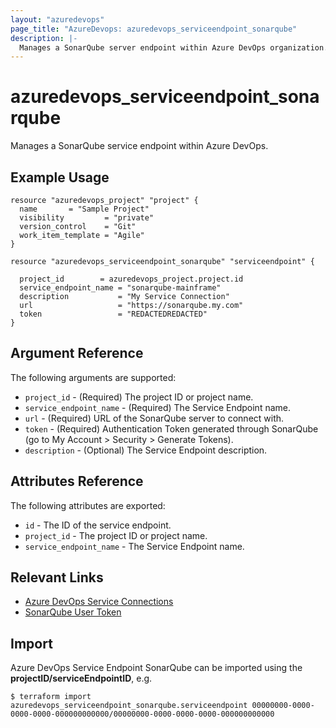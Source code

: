 ```yaml
---
layout: "azuredevops"
page_title: "AzureDevops: azuredevops_serviceendpoint_sonarqube"
description: |-
  Manages a SonarQube server endpoint within Azure DevOps organization.
---
```


# azuredevops_serviceendpoint_sonarqube
Manages a SonarQube service endpoint within Azure DevOps. 

## Example Usage

```hcl
resource "azuredevops_project" "project" {
  name       = "Sample Project"
  visibility         = "private"
  version_control    = "Git"
  work_item_template = "Agile"
}

resource "azuredevops_serviceendpoint_sonarqube" "serviceendpoint" {

  project_id        = azuredevops_project.project.id
  service_endpoint_name = "sonarqube-mainframe"
  description           = "My Service Connection"
  url                   = "https://sonarqube.my.com"
  token                 = "REDACTEDREDACTED"
}
```

## Argument Reference

The following arguments are supported:

* `project_id` - (Required) The project ID or project name.
* `service_endpoint_name` - (Required) The Service Endpoint name.
* `url` - (Required) URL of the SonarQube server to connect with.
* `token` - (Required) Authentication Token generated through SonarQube (go to My Account > Security > Generate Tokens).
* `description` - (Optional) The Service Endpoint description.

## Attributes Reference

The following attributes are exported:

* `id` - The ID of the service endpoint.
* `project_id` - The project ID or project name.
* `service_endpoint_name` - The Service Endpoint name.

## Relevant Links
* [Azure DevOps Service Connections](https://docs.microsoft.com/en-us/azure/devops/pipelines/library/service-endpoints?view=azure-devops&tabs=yaml)
* [SonarQube User Token](https://docs.sonarqube.org/latest/user-guide/user-token/)

## Import
Azure DevOps Service Endpoint SonarQube can be imported using the **projectID/serviceEndpointID**, e.g.

```shell
$ terraform import azuredevops_serviceendpoint_sonarqube.serviceendpoint 00000000-0000-0000-0000-000000000000/00000000-0000-0000-0000-000000000000
```
